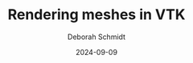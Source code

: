 ---
title: "Rendering meshes in VTK"
date: 2024-09-09
draft: false
layout: workshop
author: Deborah Schmidt
author_position: Head of Helmholtz Imaging Support Unit
description: TODO 
cover: TODO
---